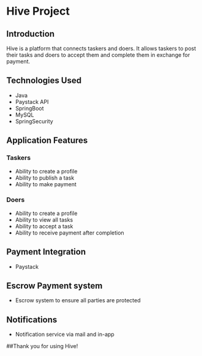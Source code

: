 # Hive Project

## Introduction
Hive is a platform that connects taskers and doers. It allows taskers to post their tasks and doers to accept them and complete them in exchange for payment.

## Technologies Used
- Java
- Paystack API
- SpringBoot
- MySQL
- SpringSecurity

## Application Features
### Taskers
- Ability to create a profile
- Ability to publish a task
- Ability to make payment

### Doers
- Ability to create a profile
- Ability to view all tasks
- Ability to accept a task
- Ability to receive payment after completion

## Payment Integration
- Paystack

## Escrow Payment system
- Escrow system to ensure all parties are protected

## Notifications
- Notification service via mail and in-app


##Thank you for using Hive!
